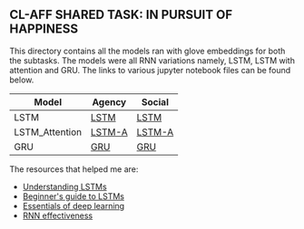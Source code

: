 ## CL-AFF SHARED TASK: IN PURSUIT OF HAPPINESS

This directory contains all the models ran with glove embeddings for both the subtasks. The models were all RNN variations namely, LSTM, LSTM with attention and GRU. The links to various jupyter notebook files can be found below. 

|    **Model**  | **Agency** | **Social** |
|--------------------|------------|---------------------|
| LSTM | [LSTM](https://nbviewer.jupyter.org/github/abishekarun/CLAFF/blob/master/Glove/Notebooks/Agency/LSTM_Agency.ipynb)| [LSTM](https://nbviewer.jupyter.org/github/abishekarun/CLAFF/blob/master/Glove/Notebooks/Social/LSTM_Social.ipynb) |
| LSTM_Attention | [LSTM-A](https://nbviewer.jupyter.org/github/abishekarun/CLAFF/blob/master/Glove/Notebooks/Agency/LSTM_Attention_Agency.ipynb) |[LSTM-A](https://nbviewer.jupyter.org/github/abishekarun/CLAFF/blob/master/Glove/Notebooks/Social/LSTM_Attention_Social.ipynb) |
| GRU | [GRU](https://nbviewer.jupyter.org/github/abishekarun/CLAFF/blob/master/Glove/Notebooks/Agency/GRU_Agency.ipynb) |[GRU](https://nbviewer.jupyter.org/github/abishekarun/CLAFF/blob/master/Glove/Notebooks/Social/GRU_Social.ipynb) |

The resources that helped me are:

+ [Understanding LSTMs](https://colah.github.io/posts/2015-08-Understanding-LSTMs/)
+ [Beginner's guide to LSTMs](https://skymind.ai/wiki/lstm)
+ [Essentials of deep learning](https://www.analyticsvidhya.com/blog/2017/12/fundamentals-of-deep-learning-introduction-to-lstm/)
+ [RNN effectiveness](http://karpathy.github.io/2015/05/21/rnn-effectiveness/)
